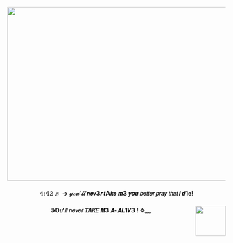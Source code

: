 <p align="center">
      <img width="700" height="400" src="https://i.pinimg.com/736x/02/8b/26/028b26eb645256f45d179c0fe8bffeb3.jpg">
</p>
<h4 align="center">  𝟺:𝟺𝟸  ♬ → 𝓎ℴ𝓊’𝓁𝓁  𝙣𝙚𝙫3𝙧 𝙩A𝙠𝙚 𝙢3 𝙮𝙤𝙪 𝘣𝘦𝘵𝘵𝘦𝘳 𝘱𝘳𝘢𝘺 𝘵𝘩𝘢𝘵 𝙄 𝙙1e! 
<h4 align="center">  𝒴0𝘶'𝘭𝘭 𝘯𝘦𝘷𝘦𝘳 𝘛𝘈𝘒𝘌 𝙈3 𝘼-𝘼𝙇1𝙑3 ! ✧﹏ 
<img align="right" width="70" height="70" src="https://img1.picmix.com/output/stamp/normal/6/1/9/6/2636916_7ab58.png"
